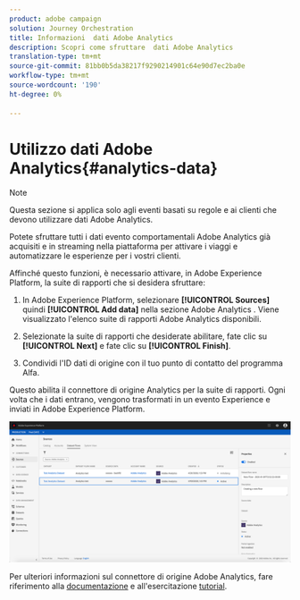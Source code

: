 ```yaml
---
product: adobe campaign
solution: Journey Orchestration
title: Informazioni  dati Adobe Analytics
description: Scopri come sfruttare  dati Adobe Analytics
translation-type: tm+mt
source-git-commit: 81bb0b5da38217f9290214901c64e90d7ec2ba0e
workflow-type: tm+mt
source-wordcount: '190'
ht-degree: 0%

---
```



# Utilizzo  dati Adobe Analytics{#analytics-data}

>[!NOTE]
>
>Questa sezione si applica solo agli eventi basati su regole e ai clienti che devono utilizzare  dati Adobe Analytics.

Potete sfruttare tutti i dati evento comportamentali  Adobe Analytics già acquisiti e in streaming nella piattaforma per attivare i viaggi e automatizzare le esperienze per i vostri clienti.

Affinché questo funzioni, è necessario attivare, in Adobe Experience Platform, la suite di rapporti che si desidera sfruttare:

1. In Adobe Experience Platform, selezionare **[!UICONTROL Sources]** quindi **[!UICONTROL Add data]** nella sezione Adobe Analytics . Viene visualizzato l&#39;elenco  suite di rapporti Adobe Analytics disponibili.

1. Selezionate la suite di rapporti che desiderate abilitare, fate clic su **[!UICONTROL Next]** e fate clic su **[!UICONTROL Finish]**.

1. Condividi l&#39;ID dati di origine con il tuo punto di contatto del programma Alfa.

Questo abilita il connettore di origine Analytics per la suite di rapporti. Ogni volta che i dati entrano, vengono trasformati in un evento Experience e inviati in Adobe Experience Platform.

![](../assets/alpha-event9.png)

Per ulteriori informazioni sul  connettore di origine Adobe Analytics, fare riferimento alla [documentazione](https://docs.adobe.com/help/en/experience-platform/sources/connectors/adobe-applications/analytics.html) e all&#39;esercitazione [tutorial](https://docs.adobe.com/content/help/en/experience-platform/sources/ui-tutorials/create/adobe-applications/analytics.html).
